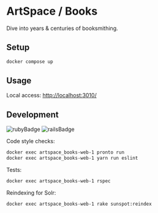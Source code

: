 # ArtSpace / Books

Dive into years & centuries of booksmithing.

## Setup

```sh
docker compose up
```

## Usage

Local access: <a href="http://localhost:3010/" target="_blank">http://localhost:3010/</a>

## Development

![rubyBadge](https://img.shields.io/badge/ruby-3.0.4-yellow)
![railsBadge](https://img.shields.io/badge/rails-6.1.6-yellow)

Code style checks:

```sh
docker exec artspace_books-web-1 pronto run
docker exec artspace_books-web-1 yarn run eslint
```

Tests:

```sh
docker exec artspace_books-web-1 rspec
```

Reindexing for Solr:
```sh
docker exec artspace_books-web-1 rake sunspot:reindex
```
